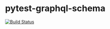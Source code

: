 # pytest-graphql-schema
[![Build Status](https://travis-ci.org/imaging8896/pytest-graphql-schema.svg?branch=master)](https://travis-ci.org/imaging8896/pytest-graphql-schema)

